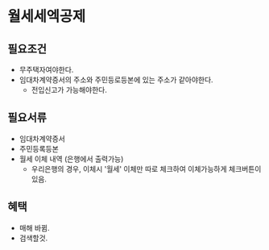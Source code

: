 # 월세세엑공제

## 필요조건

* 무주택자여야한다.
* 임대차계약증서의 주소와 주민등로등본에 있는 주소가 같아야한다.
    * 전입신고가 가능해야한다.

## 필요서류

* 임대차계약증서
* 주민등록등본
* 월세 이체 내역 (은행에서 출력가능)
    * 우리은행의 경우, 이체시 '월세' 이체만 따로 체크하여 이체가능하게 체크버튼이 있음.

## 혜택

* 매해 바뀜.
* 검색할것.
